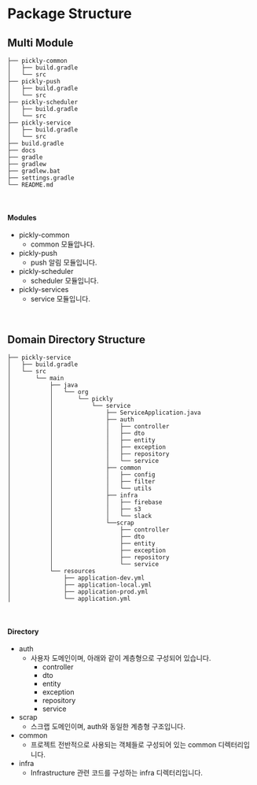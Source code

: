 # Package Structure

## Multi Module
```
├── pickly-common
│   ├── build.gradle
│   └── src
├── pickly-push
│   ├── build.gradle
│   └── src
├── pickly-scheduler
│   ├── build.gradle
│   └── src
├── pickly-service
│   ├── build.gradle
│   └── src
├── build.gradle
├── docs
├── gradle
├── gradlew
├── gradlew.bat
├── settings.gradle
└── README.md 

```
<br />

#### Modules
- pickly-common
  - common 모듈압나다. 
- pickly-push
  - push 알림 모듈입니다. 
- pickly-scheduler
  - scheduler 모듈입니다. 
- pickly-services
  - service 모듈입니다. 

<br />

## Domain Directory Structure
```
├── pickly-service
│   ├── build.gradle
│   └── src
│       └── main
│           ├── java
│           │   └── org
│           │       └── pickly
│           │           └── service
│           │               ├── ServiceApplication.java
│           │               ├── auth
│           │               │   ├── controller
│           │               │   ├── dto
│           │               │   ├── entity
│           │               │   ├── exception
│           │               │   ├── repository
│           │               │   └── service
│           │               ├── common
│           │               │   ├── config
│           │               │   ├── filter
│           │               │   └── utils
│           │               ├── infra
│           │               │   ├── firebase
│           │               │   ├── s3
│           │               │   └── slack
│           │               └──scrap
│           │                   ├── controller
│           │                   ├── dto
│           │                   ├── entity
│           │                   ├── exception
│           │                   ├── repository
│           │                   └── service
│           └── resources
│               ├── application-dev.yml
│               ├── application-local.yml
│               ├── application-prod.yml
│               └── application.yml
```

<br />


####  Directory 
- auth
  - 사용자 도메인이며, 아래와 같이 계층형으로 구성되어 있습니다. 
    - controller 
    - dto
    - entity
    - exception
    - repository
    - service
- scrap 
  - 스크랩 도메인이며, auth와 동일한 계층형 구조입니다. 
- common
  - 프로젝트 전반적으로 사용되는 객체들로 구성되어 있는 common 디렉터리입니다. 
- infra
  - Infrastructure 관련 코드를 구성하는 infra 디렉터리입니다. 
